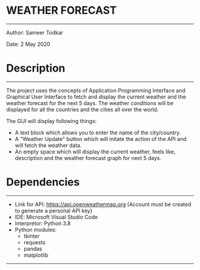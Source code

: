 #  WEATHER FORECAST
---------------------------------------------------------------------------
Author: Sameer Todkar 

Date: 2 May 2020

# Description
---------------------------------------------------------------------------
The project uses the concepts of Application Programming Interface and
Graphical User Interface to fetch and display the current weather and the
weather forecast for the next 5 days. The weather conditions will be displayed
for all the countries and the cities all over the world.

The GUI will display following things:
- A text block which allows you to enter the name of the city/country.
- A "Weather Update" button which will initate the action of the API and will fetch the weather data.
- An empty space which will display the current weather, feels like, description and the weather forecast graph for next 5 days.

# Dependencies
-------------------------------------------------------------------
- Link for API: https://api.openweathermap.org (Account must be created to generate a personal API key)
- IDE: Microsoft Visual Studio Code
- Interpretor: Python 3.8
- Python modules: 
    - tkinter
    - requests
    - pandas
    - matplotlib

-------------------------------------------------------------------